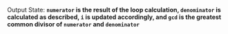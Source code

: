 Output State: **`numerator` is the result of the loop calculation, `denominator` is calculated as described, `i` is updated accordingly, and `gcd` is the greatest common divisor of `numerator` and `denominator`**